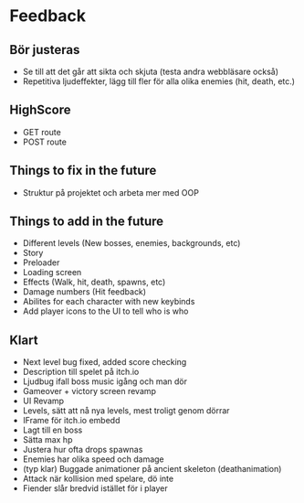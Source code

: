 # Feedback

## Bör justeras
* Se till att det går att sikta och skjuta (testa andra webbläsare också)
* Repetitiva ljudeffekter, lägg till fler för alla olika enemies (hit, death, etc.)


## HighScore
* GET route
* POST route


## Things to fix in the future
* Struktur på projektet och arbeta mer med OOP


## Things to add in the future
* Different levels (New bosses, enemies, backgrounds, etc)
* Story
* Preloader
* Loading screen
* Effects (Walk, hit, death, spawns, etc)
* Damage numbers (Hit feedback)
* Abilites for each character with new keybinds
* Add player icons to the UI to tell who is who


## Klart
* Next level bug fixed, added score checking
* Description till spelet på itch.io
* Ljudbug ifall boss music igång och man dör
* Gameover + victory screen revamp
* UI Revamp
* Levels, sätt att nå nya levels, mest troligt genom dörrar
* IFrame för itch.io embedd
* Lagt till en boss
* Sätta max hp
* Justera hur ofta drops spawnas
* Enemies har olika speed och damage
* (typ klar) Buggade animationer på ancient skeleton (deathanimation)
* Attack när kollision med spelare, dö inte
* Fiender slår bredvid istället för i player